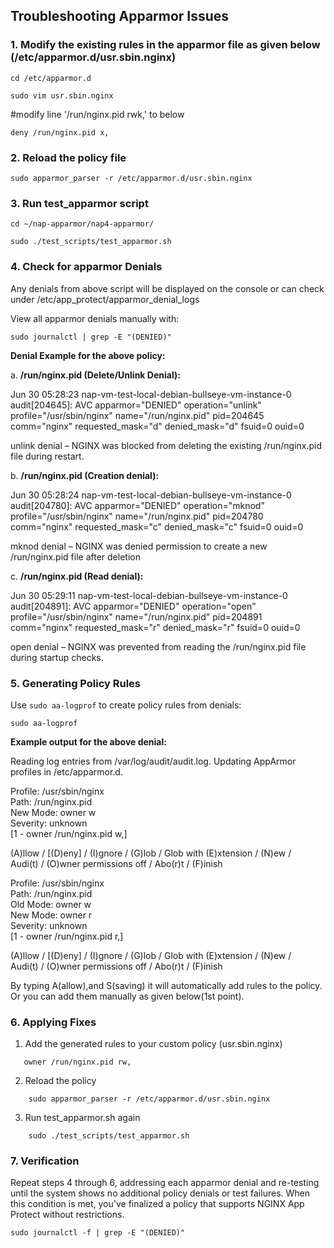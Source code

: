## Troubleshooting Apparmor Issues

### 1. Modify the existing rules in the apparmor file as given below (/etc/apparmor.d/usr.sbin.nginx)

```shell
cd /etc/apparmor.d

sudo vim usr.sbin.nginx
```

#modify line '/run/nginx.pid rwk,' to below
```shell
deny /run/nginx.pid x,
```

### 2. Reload the policy file 

```shell
sudo apparmor_parser -r /etc/apparmor.d/usr.sbin.nginx
```

### 3. Run test_apparmor script

```shell
cd ~/nap-apparmor/nap4-apparmor/

sudo ./test_scripts/test_apparmor.sh
```

### 4. Check for apparmor Denials

Any denials from above script will be displayed on the console or can check under /etc/app_protect/apparmor_denial_logs 

View all apparmor denials manually with:

```shell
sudo journalctl | grep -E "(DENIED)"
```
**Denial Example for the above policy:**  

a. **/run/nginx.pid (Delete/Unlink Denial):** 

Jun 30 05:28:23 nap-vm-test-local-debian-bullseye-vm-instance-0 audit[204645]: AVC apparmor="DENIED" operation="unlink" profile="/usr/sbin/nginx" name="/run/nginx.pid" pid=204645 comm="nginx" requested_mask="d" denied_mask="d" fsuid=0 ouid=0

unlink denial – NGINX was blocked from deleting the existing /run/nginx.pid file during restart.

b. **/run/nginx.pid (Creation denial):**  

Jun 30 05:28:24 nap-vm-test-local-debian-bullseye-vm-instance-0 audit[204780]: AVC apparmor="DENIED" operation="mknod" profile="/usr/sbin/nginx" name="/run/nginx.pid" pid=204780 comm="nginx" requested_mask="c" denied_mask="c" fsuid=0 ouid=0

mknod denial – NGINX was denied permission to create a new /run/nginx.pid file after deletion

c. **/run/nginx.pid (Read denial):**

Jun 30 05:29:11 nap-vm-test-local-debian-bullseye-vm-instance-0 audit[204891]: AVC apparmor="DENIED" operation="open" profile="/usr/sbin/nginx" name="/run/nginx.pid" pid=204891 comm="nginx" requested_mask="r" denied_mask="r" fsuid=0 ouid=0

open denial – NGINX was prevented from reading the /run/nginx.pid file during startup checks.

### 5. Generating Policy Rules

Use `sudo aa-logprof` to create policy rules from denials:
```shell
sudo aa-logprof 
```
**Example output for the above denial:**  

Reading log entries from /var/log/audit/audit.log.
Updating AppArmor profiles in /etc/apparmor.d.

Profile: /usr/sbin/nginx  
Path:    /run/nginx.pid  
New Mode: owner w  
Severity: unknown  
 [1 - owner /run/nginx.pid w,]  
 
 (A)llow / [(D)eny] / (I)gnore / (G)lob / Glob with (E)xtension / (N)ew /  
 Audi(t) / (O)wner permissions off / Abo(r)t / (F)inish

Profile: /usr/sbin/nginx  
Path:    /run/nginx.pid  
Old Mode: owner w  
New Mode: owner r  
Severity: unknown  
 [1 - owner /run/nginx.pid r,]  
 
 (A)llow / [(D)eny] / (I)gnore / (G)lob / Glob with (E)xtension / (N)ew /  
 Audi(t) / (O)wner permissions off / Abo(r)t / (F)inish


By typing A(allow),and S(saving) it will automatically add rules to the policy. Or you can add them manually as given below(1st point).

### 6. Applying Fixes

1. Add the generated rules to your custom policy (usr.sbin.nginx)

```shell
   owner /run/nginx.pid rw,
```

2. Reload the policy 
```shell
    sudo apparmor_parser -r /etc/apparmor.d/usr.sbin.nginx
```

3. Run test_apparmor.sh again
```shell
    sudo ./test_scripts/test_apparmor.sh
```

### 7. Verification 
Repeat steps 4 through 6, addressing each apparmor denial and re-testing until the system shows no additional policy denials or test failures. When this condition is met, you've finalized a policy that supports NGINX App Protect without restrictions.

```shell
sudo journalctl -f | grep -E "(DENIED)"
```

